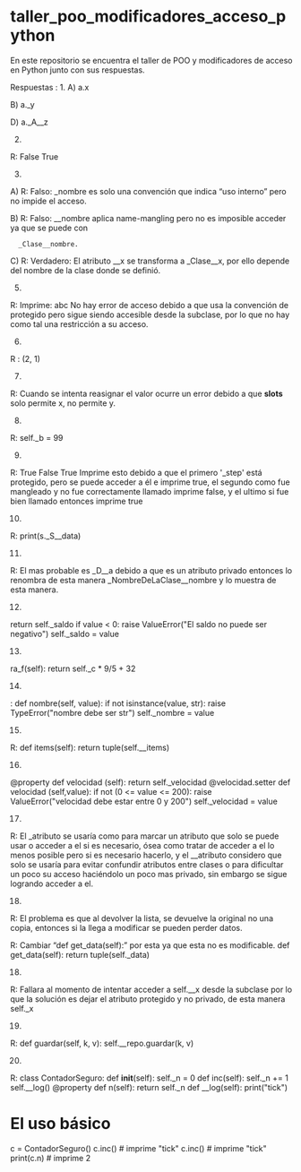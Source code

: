# taller_poo_modificadores_acceso_python

En este repositorio se encuentra el taller de POO y modificadores de acceso en Python junto con sus respuestas. 

Respuestas : 
1.
  A) a.x
  
  B) a._y
  
  D) a._A__z

  
2.
  R: False True

  
3. 
  A) R: Falso: _nombre es solo una convención que indica “uso interno” pero no impide el acceso.

  B) R: Falso: __nombre aplica name-mangling pero no es imposible acceder ya que se puede con
  
      _Clase__nombre.
      
  C) R: Verdadero: El atributo __x se transforma a _Clase__x, por ello depende del nombre de la clase
      donde se definió.

      
5. 
  R: Imprime: abc
  No hay error de acceso debido a que usa la convención de protegido pero sigue siendo accesible
  desde la subclase, por lo que no hay como tal una restricción a su acceso.


6.  
  R : (2, 1)


7. 
  R: Cuando se intenta reasignar el valor ocurre un error debido a que __slots__ solo permite
  x, no permite y.


8.
  R: self._b = 99


9.
  R: True False True
  Imprime esto debido a que el primero '_step' está protegido, pero se puede
  acceder a él e imprime true, el segundo como fue mangleado y no fue
  correctamente llamado imprime false, y el ultimo si fue bien llamado
  entonces imprime true


10.
  R: print(s._S__data)


11.
  R: El mas probable es _D__a debido a que es un atributo privado entonces lo renombra de esta
  manera _NombreDeLaClase__nombre y lo muestra de esta manera.


12.
  return self._saldo
   if value < 0:
   raise ValueError("El saldo no puede ser negativo")
   self._saldo = value


13. 
  ra_f(self):
   return self._c * 9/5 + 32


14. 
  :
 def nombre(self, value):
   if not isinstance(value, str):
 raise TypeError("nombre debe ser str")
 self._nombre = value


15. 
  R: def items(self):
     return tuple(self.__items)


16. 
  @property
   def velocidad (self):
  return self._velocidad
  @velocidad.setter
  def velocidad (self,value):
  if not (0 <= value <= 200):
  raise ValueError("velocidad debe estar entre 0 y 200")
  self._velocidad = value


17. 
  R: El _atributo se usaría como para marcar un atributo que solo se puede usar o acceder a el si
  es necesario, ósea como tratar de acceder a el lo menos posible pero si es necesario hacerlo, y el
  __atributo considero que solo se usaría para evitar confundir atributos entre clases o para
  dificultar un poco su acceso haciéndolo un poco mas privado, sin embargo se sigue logrando
  acceder a el.


18.
  R: El problema es que al devolver la lista, se devuelve la original no una copia, entonces si la llega
a modificar se pueden perder datos.

  R: Cambiar “def get_data(self):” por esta ya que esta no es modificable.
def get_data(self):
 return tuple(self._data)


18. 
  R: Fallara al momento de intentar acceder a self.__x desde la subclase por lo que la solución es
  dejar el atributo protegido y no privado, de esta manera self._x


19.
  R:
def guardar(self, k, v):
 self.__repo.guardar(k, v)


20. 
R:
  class ContadorSeguro:
   def __init__(self):
   self._n = 0
   def inc(self):
   self._n += 1
   self.__log()
   @property
   def n(self):
   return self._n
   def __log(self):
   print("tick")
  # El uso básico
  c = ContadorSeguro()
  c.inc() # imprime "tick"
  c.inc() # imprime "tick"
  print(c.n) # imprime 2






  






